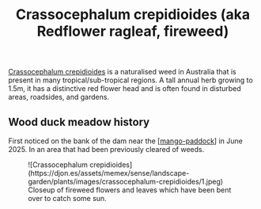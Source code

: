 ﻿---
backlinks:
- title: Plants
  url: /sense/landscape-garden/plants/plants.html
photos:
  1:
    date: 2025-06-27 14:23:13
    description: None
    filename: C04C44A4-683E-4655-B93D-BD52079509A2.heic
    latitude: -27.539171666666668
    longitude: 152.055725
    memexFilename: https://djon.es/assets/memex/sense/landscape-garden/plants/images/crassocephalum-crepidioides/1.jpeg
    title: None
tags: gardens, weeds
title: Crassocephalum crepidioides (aka Redflower ragleaf, fireweed)
type: plant
---
[Crassocephalum crepidioides](https://en.wikipedia.org/wiki/Crassocephalum_crepidioides) is a naturalised weed in Australia that is present in many tropical/sub-tropical regions. A tall annual herb growing to 1.5m, it has a distinctive red flower head and is often found in disturbed areas, roadsides, and gardens.

## Wood duck meadow history

First noticed on the bank of the dam near the [[mango-paddock]] in June 2025. In an area that had been previously cleared of weeds.


<figure markdown>
![Crassocephalum crepidioides](https://djon.es/assets/memex/sense/landscape-garden/plants/images/crassocephalum-crepidioides/1.jpeg)
<caption>Closeup of fireweed flowers and leaves which have been bent over to catch some sun.</caption
</figure>


[//begin]: # "Autogenerated link references for markdown compatibility"
[mango-paddock]: ../mango-paddock "Mango paddock"
[//end]: # "Autogenerated link references"